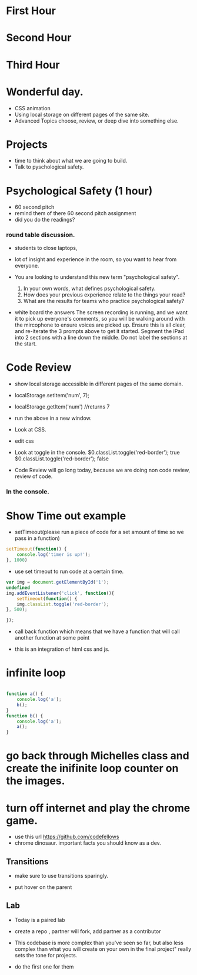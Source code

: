 # First Hour


# Second Hour



# Third Hour






# Wonderful day. 
- CSS animation
- Using local storage on different pages of the same site. 
- Advanced Topics choose, review, or deep dive     into something else. 


# Projects
- time to think about what we are going to build. 
- Talk to pyschological safety. 

# Psychological Safety  (1 hour)

- 60 second pitch
- remind them of there 60 second pitch assignment
- did you do the readings?

### round table discussion.

- students to close laptops,

- lot of insight and experience in the room, so you want to hear from everyone.

- You are looking to understand this new term "psychological safety".
    1. In your own words, what defines psychological safety.
    2. How does your previous experience relate to the things your read?
    3. What are the results for teams who practice psychological safety?
- white board the answers
The screen recording is running, and we want it to pick up everyone's comments, so you will be walking around with the mircophone to ensure voices are picked up.
Ensure this is all clear, and re-iterate the 3 prompts above to get it started.
Segment the iPad into 2 sections with a line down the middle. Do not label the sections at the start.




















# Code Review

- show local storage accessible in different pages of the same domain. 
- localStorage.setItem('num', 7);
- localStorage.getItem('num') //returns 7 
- run the above in a new window. 

- Look at CSS. 
- edit css
- Look at toggle in the console. 
$0.classList.toggle('red-border');
true
$0.classList.toggle('red-border');
false

- Code Review will go long today, because we are doing non code review, review of code. 


### In the console. 
# Show Time out example 
- setTimeout(please run a piece of code for a set amount of time so we pass in a function)

```js 
setTimeout(function() {
    console.log('timer is up!');
}, 1000)
```


- use set timeout to run code at a certain time. 


```js
var img = document.getElementById('1');
undefined
img.addEventListener('click', function(){
    setTimeout(function() {
    img.classList.toggle('red-border');
}, 500);

});

```
- call back function which means that we have a function that will call another function at some point 


- this is an integration of html css and js. 


# infinite loop 

```js 

function a() {
    console.log('a');
    b();
}
function b() {
    console.log('a');
    a();
}
```


# go back through Michelles class and create the inifinite loop counter on the images. 


# turn off internet and play the chrome game. 
- use this url https://github.com/codefellows
- chrome dinosaur. important facts you should know as a dev. 

## Transitions
- make sure to use transitions sparingly. 

- put hover on the parent 






## Lab
- Today is a paired lab 
- create a repo , partner will fork, add partner as a contributor
- This codebase is more complex than you've seen so far, but also less complex than what you will create on your own in the final project" really sets the tone for projects.



- do the first one for them 